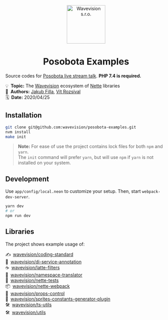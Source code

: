 <p align="center"><a href="https://github.com/wavevision"><img alt="Wavevision s.r.o." src="https://wavevision.com/images/wavevision-logo.png" width="120" /></a></p>
<h1 align="center">Posobota Examples</h1>

Source codes for [Posobota live stream talk](https://www.youtube.com/watch?v=i7a_4wSacAQ). **PHP 7.4 is required.**

💡&ensp;**Topic:** The [Wavevision](https//github.com/wavevision) ecosystem of [Nette](https://github.com/nette) libraries
<br>
👤&ensp;**Authors:** [Jakub Filla](https://github.com/jfilla), [Vít Rozsíval](https://github.com/rozsival)
<br>
🗓&ensp;**Date:** 2020/04/25

## Installation

```bash
git clone git@github.com:wavevision/posobota-examples.git
nvm install
make init
```

> **Note:** For ease of use the project contains lock files for both `npm` and `yarn`.<br>
> The `init` command will prefer `yarn`, but will use `npm` if `yarn` is not installed on your system.

## Development

Use `app/config/local.neon` to customize your setup. Then, start `webpack-dev-server`.

```bash
yarn dev
# or
npm run dev
```

## Libraries

The project shows example usage of:

✍&ensp;[wavevision/coding-standard](https://github.com/wavevision/coding-standard)
<br>
🔌&ensp;[wavevision/di-service-annotation](https://github.com/wavevision/di-service-annotation)
<br>
☕&ensp;[wavevision/latte-filters](https://github.com/wavevision/latte-filters)
<br>
📔&ensp;[wavevision/namespace-translator](https://github.com/wavevision/namespace-translator)
<br>
🧰&ensp;[wavevision/nette-tests](https://github.com/wavevision/nette-tests)
<br>
📦&ensp;[wavevision/nette-webpack](https://github.com/wavevision/nette-webpack)
<br>
🔩&ensp;[wavevision/props-control](https://github.com/wavevision/props-control)
<br>
🧩&ensp;[wavevision/sprites-constants-generator-plugin](https://github.com/wavevision/sprites-constants-generator-plugin)
<br>
🛠&ensp;[wavevision/ts-utils](https://github.com/wavevision/ts-utils)
<br>
🛠&ensp;[wavevision/utils](https://github.com/wavevision/utils)
